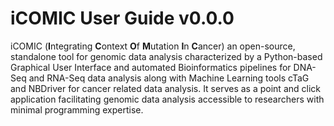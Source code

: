 # iCOMIC User Guide v0.0.0


iCOMIC (**I**ntegrating **C**ontext **O**f **M**utation **I**n **C**ancer) an open-source, standalone tool for genomic data analysis characterized by a Python-based Graphical User Interface and automated Bioinformatics pipelines for DNA-Seq and RNA-Seq data analysis along with Machine Learning tools cTaG and NBDriver for cancer related data analysis. It serves as a point and click application facilitating genomic data analysis accessible to researchers with minimal programming expertise.


  
